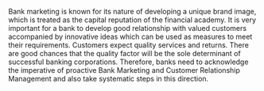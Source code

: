 Bank marketing is known for its nature of developing a unique brand image, which is treated as the capital reputation of the financial academy. It is very important for a bank to develop good relationship with valued customers accompanied by innovative ideas which can be used as measures to meet their requirements.
Customers expect quality services and returns. There are good chances that the quality factor will be the sole determinant of successful banking corporations. Therefore, banks need to acknowledge the imperative of proactive Bank Marketing and Customer Relationship Management and also take systematic steps in this direction.
